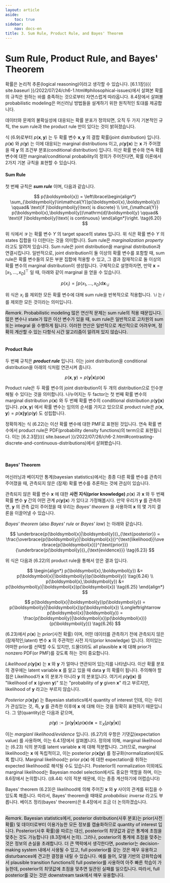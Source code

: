 ```yaml
---
layout: article
aside:
    toc: true
sidebar:
    nav: docs-en
title: 3. Sum Rule, Product Rule, and Bayes' Theorem
---
```


# Sum Rule, Product Rule, and Bayes' Theorem

확률은 논리적 추론(logical reasoning)이라고 생각할 수 있습니다. [6.1.1장]({{ site.baseurl }}/2022/07/24/ch6-1.html#philosophical-issues)에서 살펴본 확률의 규칙은 원하는 바를 충족하는 것으로부터 자연스럽게 따라옵니다. 8.4장에서 살펴볼 probabilistic modeling은 머신러닝 방법들을 설계하기 위한 원칙적인 토대를 제공합니다.

데이터와 문제의 불확실성에 대응되는 확률 분포가 정의되면, 오직 두 가지 기본적인 규칙, the sum rule과 the product rule 만이 있다는 것이 밝혀졌습니다.

식 (6.9)로부터 $p(\boldsymbol{x},\boldsymbol{y})$ 는 두 확률 변수 $\boldsymbol{x},\boldsymbol{y}$ 의 결합 확률(joint distribution) 입니다. $p(\boldsymbol{x})$ 와 $p(\boldsymbol{y})$ 는 이에 대응되는 marginal distributions 이고, $p(\boldsymbol{y}\|\boldsymbol{x})$ 는 $\boldsymbol{x}$ 가 주어졌을 때 $\boldsymbol{y}$ 의 조건부 분포(conditional distribution) 입니다. 이산 확률 변수와 연속 확률 변수에 대한 marginal/conditional probability의 정의가 주어진다면, 확률 이론에서 2가지 기본 규칙을 표현할 수 있습니다.

#### Sum Rule

첫 번째 규칙은 ***sum rule*** 이며, 다음과 같습니다.

$$ p(\boldsymbol{x}) = \left\lbrace\begin{align*} \sum_{\boldsymbol{y}\in\mathcal{Y}}p(\boldsymbol{x},\boldsymbol{y}) \qquad& \text{if }\boldsymbol{y}\text{ is discrete} \\ \int_{\mathcal{Y}} p(\boldsymbol{x},\boldsymbol{y})\mathrm{d}\boldsymbol{y} \qquad& \text{if }\boldsymbol{y}\text{ is continuous} \end{align*}\right. \tag{6.20} $$

위 식에서 $\mathcal{Y}$ 는 확률 변수 $Y$ 의 target space의 states 입니다. 위 식은 확률 변수 $Y$ 의 states 집합을 다 더한다는 것을 의미합니다. Sum rule은 *marginalization property* 라고도 알려져 있습니다. Sum rule은 joint distribution을 marginal distribution과 연결시킵니다. 일반적으로, joint distribution이 둘 이상의 확률 변수를 포함할 때, sum rule은 확률 변수들의 모든 부분 집합에 적용할 수 있고, 그 결과 잠재적으로 둘 이상의 확률 변수의 marginal distribution이 생성됩니다. 구체적으로 설명하자면, 만약 $\boldsymbol{x} = \lbrack x_1,\dotsc,x_D\rbrack^\top$ 일 때, 아래와 같이 marginal 을 얻을 수 있습니다.

$$ p(x_i) = \int p(x_1, \dotsc, x_D)\mathrm{d}\boldsymbol{x}_{\backslash i} \tag{6.21} $$

위 식은 $x_i$ 를 제외한 모든 확률 변수에 대해 sum rule을 반복적으로 적용합니다. $\backslash i$ 는 $i$ 를 제외한 모든 것이라는 의미입니다.

<div style="background-color: #DDDDDD; color: #000000">
<i>Remark</i>. Probabilistic modeling 많은 연산적 문제는 sum rule의 적용 때문입니다. 많은 변수나 state가 많은 이산 변수가 있을 때, sum rule은 일반적으로 고차원의 sum 또는 integral 을 수행하게 됩니다. 이러한 연산은 일반적으로 계산적으로 어려우며, 정확히 계산할 수 있는 다항식 시간 알고리즘이 알려져 있지 않습니다.
</div>

<br>

#### Product Rule

두 번째 규칙은 ***product rule*** 입니다. 이는 joint distribution을 conditional distribution을 아래의 식처럼 연관시켜 줍니다.

$$ p(\boldsymbol{x},\boldsymbol{y}) = p(\boldsymbol{y}|\boldsymbol{x})p(\boldsymbol{x}) \tag{6.22} $$

Product rule은 두 확률 변수의 joint distribution이 두 개의 distribution으로 인수분해될 수 있다는 것을 의미합니다. 나누어지는 두 factor는 첫 번째 확률 변수의 marginal distribution $p(\boldsymbol{x})$ 와 두 번째 확률 변수의 conditional distribution $p(\boldsymbol{y}\|\boldsymbol{x})$ 입니다. $p(\boldsymbol{x},\boldsymbol{y})$ 에서 확률 변수는 임의의 순서를 가지고 있으므로 product rule은 $p(\boldsymbol{x},\boldsymbol{y})=p(\boldsymbol{x}\|\boldsymbol{y})p(\boldsymbol{y})$ 도 성립합니다.

정확하게는 식 (6.22)는 이산 확률 변수에 대한 PMF로 표현된 것입니다. 연속 확률 변수에서 product rule은 PDF(probability density functions)의 term으로 표현됩니다. 이는 [6.2.3장]({{ site.baseurl }}/2022/07/26/ch6-2.html#contrasting-discrete-and-continuous-distributions)에서 살펴봤습니다.

<br>

#### Bayes' Theorem

머신러닝과 베이지안 통계(bayesian statistics)에서는 종종 다른 확률 변수를 관측이 주어졌을 때, 관측되지 않은 (잠재) 확률 변수를 추론하는 것에 관심이 있습니다.

관측되지 않은 확률 변수 $\boldsymbol{x}$ 에 대한 **사전 지식(prior knowledge)** $p(\boldsymbol{x})$ 과 $\boldsymbol{x}$ 와 두 번째 확률 변수 $\boldsymbol{y}$ 간의 어떤 관계 $p(\boldsymbol{y}\|\boldsymbol{x})$ 가 있다고 가정해봅시다. 만약 우리가 $\boldsymbol{y}$ 를 관측하면, $\boldsymbol{y}$ 의 관측 값이 주어졌을 때 우리는 *Bayes' theorem* 을 사용하여 $\boldsymbol{x}$ 의 몇 가지 결론을 이끌어낼 수 있습니다.

*Bayes' theorem* (also *Bayes' rule* or *Bayes' law*) 는 아래와 같습니다.

$$ \underbrace{p(\boldsymbol{x}|\boldsymbol{y})}_{\text{posterior}} = \frac{\overbrace{p(\boldsymbol{y}|\boldsymbol{x})}^{\text{likelihood}}\overbrace{p(\boldsymbol{x})}^{\text{prior}}}{\underbrace{p(\boldsymbol{y})}_{\text{evidence}}} \tag{6.23} $$

위 식은 다음과 (6.22)의 product rule을 통해서 얻은 결과 입니다.

$$ \begin{align*} p(\boldsymbol{x},\boldsymbol{y}) &= p(\boldsymbol{x}|\boldsymbol{y})p(\boldsymbol{y}) \tag{6.24} \\ p(\boldsymbol{x},\boldsymbol{y}) &= p(\boldsymbol{y}|\boldsymbol{x})p(\boldsymbol{x}) \tag{6.25} \end{align*} $$

$$ p(\boldsymbol{x}|\boldsymbol{y})p(\boldsymbol{y}) = p(\boldsymbol{y}|\boldsymbol{x})p(\boldsymbol{x}) \Longleftrightarrow p(\boldsymbol{x}|\boldsymbol{y}) = \frac{p(\boldsymbol{y}|\boldsymbol{x})p(\boldsymbol{x})}{p(\boldsymbol{y})} \tag{6.26} $$

(6.23)에서 $p(\boldsymbol{x})$ 는 *prior*(사전 확률) 이며, 어떤 데이터를 관측하기 전에 관측되지 않은 (잠재적인;latent) 변수 $\boldsymbol{x}$ 의 주관적인 사전 지식(prior knowledge) 입니다. 의미있는 어떠한 prior를 선택할 수도 있지만, 드물더라도 all plausible $\boldsymbol{x}$ 에 대해 prior가 nonzero PDF(or PMF)를 갖도록 하는 것이 중요합니다.

*Likelihood* $p(\boldsymbol{y}\|\boldsymbol{x})$ 는 $\boldsymbol{x}$ 와 $\boldsymbol{y}$ 가 얼마나 연관되어 있는지를 나타냅니다. 이산 확률 분포의 경우에는 latent variable $\boldsymbol{x}$ 를 알고 있을 때 data $\boldsymbol{y}$ 의 확률이 됩니다. 주의해야 할 점은 Likelihood가 $\boldsymbol{x}$ 의 분포가 아니라 $\boldsymbol{y}$ 의 분포입니다. 여기서 $p(\boldsymbol{y}\|\boldsymbol{x})$ 를 "likelihood of $\boldsymbol{x}$ (given $\boldsymbol{y}$)" 또는 "probability of $\boldsymbol{y}$ given $\boldsymbol{x}$" 라고 부르지만, likelihood of $\boldsymbol{y}$ 라고는 부르지 않습니다.

*Posterior* $p(\boldsymbol{x}\|\boldsymbol{y})$ 는 Bayesian statistics에서 quantity of interest 인데, 이는 우리가 관심있는 것, 즉, $\boldsymbol{y}$ 를 관측한 이후에 $\boldsymbol{x}$ 에 대해 아는 것을 정확히 표현하기 때문입니다. 그 양(quantity)은 다음과 같으며,

$$ p(\boldsymbol{y}) := \int p(\boldsymbol{y}|\boldsymbol{x})p(\boldsymbol{x})\mathrm{d}\boldsymbol{x} = \mathbb{E}_X\lbrack p(\boldsymbol{y}|\boldsymbol{x})\rbrack \tag{6.27} $$

이는 *margianl likelihood/evidence* 입니다. (6.27)의 우항은 기댓값(expectation value) 를 사용하며, 이는 6.4.1장에서 살펴봅니다. 정의에 의해, marginal likelihood는 (6.23) 식의 분자를 latent variable $\boldsymbol{x}$ 에 대해 적분합니다. 그러므로, marginal likelihood는 $\boldsymbol{x}$ 에 독립적이고, 이는 posterior $p(\boldsymbol{x}\|\boldsymbol{y})$ 를 정규화(normalization)되도록 합니다. Marginal likelihood는 prior $p(\boldsymbol{x})$ 에 대한 expectation을 취하는 expected likelihood로 해석될 수도 있습니다. Posterior의 normalization 이외에도 marginal likelihood는 Bayesian model selection에서도 중요한 역할을 하며, 이는 8.6장에서 논의합니다. ((8.44) 식의 적분 때문에, 이는 종종 계산하기에 어렵습니다)

Bayes' theorem (6.23)은 likelihood에 의해 주어진 $\boldsymbol{x}$ 와 $\boldsymbol{y}$ 사이의 관계를 뒤집을 수 있도록 해줍니다. 따라서, Bayes' theorem을 때때로 *probabilisic inverse* 라고도 부릅니다. 베이즈 정리(bayes' theorem)은 8.4장에서 조금 더 논의하겠습니다.

<br>

<div style="background-color: #DDDDDD; color: #000000">
<i>Remark</i>. Bayesian statistics에서, posterior distribution(사후 분포)는 prior(사전 확률) 및 데이터로부터 이용가능한 모든 정보를 캡슐화하므로 quantity of interest 입니다. Posterior(사후 확률)을 따르는 대신, posterior의 최댓값과 같은 통계에 초첨을 맞추는 것도 가능합니다 (8.3장에서 논의). 그러나, posterior의 통계에 초점을 맞추는 것은 정보의 손실을 초래합니다. 더 큰 맥락에서 생각한다면, posterior는 decision-making system 내에서 사용될 수 있고, full posterior를 갖는 것은 매우 유용하고 disturbances에 견고한 결정을 내릴 수 있습니다. 예를 들어, 모델 기반의 강화학습에서 plausible transition functions의 full posterior를 사용하여 아주 빠른 학습이 가능한데, posterior의 최댓값에 초점을 맞추면 일관된 실패를 일으킵니다. 따라서, full posterior를 갖는 것은 downstream task에서 매우 유용합니다.
</div>